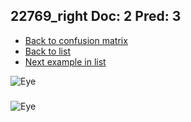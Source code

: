 ## 22769_right Doc: 2 Pred: 3
- [Back to confusion matrix](https://github.com/juliandewit/kaggle_retinopathy/blob/master/matrix.md)
- [Back to list](https://github.com/juliandewit/kaggle_retinopathy/blob/master/lists/23/list.md)
- [Next example in list](https://github.com/juliandewit/kaggle_retinopathy/blob/master/lists/23/22/22835_left.md)

![Eye](https://retinopaty.blob.core.windows.net/size1024/22769_right_2.jpeg)

### 

![Eye]()
